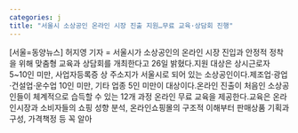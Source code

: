 ```yaml
---
categories: j
title: "서울시 소상공인 온라인 시장 진출 지원…무료 교육·상담회 진행"
---
```

[서울=동양뉴스] 허지영 기자 = 서울시가 소상공인의 온라인 시장 진입과 안정적 정착을 위해 맞춤형 교육과 상담회를 개최한다고 26일 밝혔다.지원 대상은 상시근로자 5~10인 미만, 사업자등록증 상 주소지가 서울시로 되어 있는 소상공인이다.제조업·광업·건설업·운수업 10인 미만, 기타 업종 5인 미만이 대상이다.온라인 진출이 처음인 소상공인들이 체계적으로 습득할 수 있는 12개 과정 온라인 무료 교육을 제공한다.교육은 온라인시장과 소비자들의 쇼핑 성향 분석, 온라인쇼핑몰의 구조적 이해부터 판매상품 기획과 구성, 가격책정 등 꼭 알아